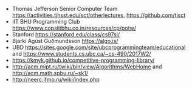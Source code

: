 * Thomas Jefferson Senior Computer Team https://activities.tjhsst.edu/sct/otherlectures, https://github.com/tjsct
* IIT BHU Programming Club https://www.copsiitbhu.co.in/resources/cp/potw/
* Stanford https://stanford.edu/class/cs97si/
* Bjarki Ágúst Guðmundsson https://algo.is/
* UBD https://sites.google.com/site/ubcprogrammingteam/educational and https://www.students.cs.ubc.ca/~cs-490/2017W2/
* https://kmyk.github.io/competitive-programming-library/
* http://acm.mipt.ru/twiki/bin/view/Algorithms/WebHome and http://acm.math.spbu.ru/~sk1/
* http://neerc.ifmo.ru/wiki/index.php
